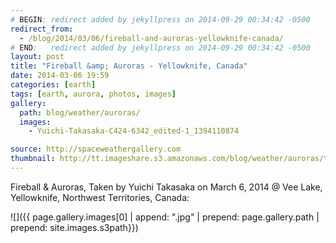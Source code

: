 ```yaml
---
# BEGIN: redirect added by jekyllpress on 2014-09-29 00:34:42 -0500
redirect_from:
  - /blog/2014/03/06/fireball-and-auroras-yellowknife-canada/
# END:   redirect added by jekyllpress on 2014-09-29 00:34:42 -0500
layout: post
title: "Fireball &amp; Auroras - Yellowknife, Canada"
date: 2014-03-06 19:59
categories: [earth]
tags: [earth, aurora, photos, images]
gallery:
  path: blog/weather/auroras/
  images:
    - Yuichi-Takasaka-C424-6342_edited-1_1394110874

source: http://spaceweathergallery.com
thumbnail: http://tt.imageshare.s3.amazonaws.com/blog/weather/auroras/thumbs/Yuichi-Takasaka-C424-6342_edited-1_1394110874.gif
---
```



Fireball & Auroras, Taken by Yuichi Takasaka on March 6, 2014 @ Vee
Lake, Yellowknife, Northwest Territories, Canada:


![]({{ page.gallery.images[0] | append: ".jpg" | prepend: page.gallery.path | prepend: site.images.s3path}})

